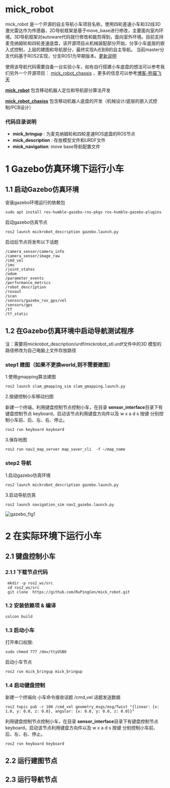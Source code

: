 # mick_robot

mick_robot 是一个开源的自主导航小车项目名称，使用四轮差速小车和32线3D激光雷达作为传感器，2D导航框架是基于move_base进行修改，主要面向室内环境。3D导航框架对autoware代码就行修改和裁剪得到，面向室外环境。目前支持麦克纳姆轮和四轮差速底盘，该开源项目从机械装配部分开始，分享小车底层的嵌入式控制，上层的建图和导航部分，最终实现A点到B的自主导航。 当前master分支代码基于ROS2实现，分支ROS1为早期版本。[更新说明](https://github.com/RuPingCen/mick_robot_chasiss/blob/master/Update.md)

使用该导航代码需要自备一台实验小车，如有自行搭建小车底盘的想法可以参考我们另外一个开源项目： [mick_robot_chassis](https://github.com/RuPingCen/mick_robot_chassis) ，更多的信息可以参考[博客-熊猫飞天](https://blog.csdn.net/crp997576280)

**[mick_robot](https://github.com/RuPingCen/mick_robot)**  包含移动机器人定位和导航部分算法开发

[**mick_robot_chasiss**](https://github.com/RuPingCen/mick_robot_chassis)  包含移动机器人底盘的开发（机械设计/底层的嵌入式控制/PCB设计）



### 代码目录说明

- **mick_bringup** :  为麦克纳姆轮和四轮差速ROS底盘的ROS节点
- **mick_description** : 存放模型文件和URDF文件
- **mick_navigation**:  move base导航配置文件

 # 1 Gazebo仿真环境下运行小车

## 1.1 启动Gazebo仿真环境

安装gazebo环境运行的依赖包

```
sudo apt install ros-humble-gazebo-ros-pkgs ros-humble-gazebo-plugins
```

启动gazebo仿真节点

```
ros2 launch mickrobot_description gazebo.launch.py
```
启动后节点将发布以下话题

```
/camera_sensor/camera_info
/camera_sensor/image_raw
/cmd_vel
/imu
/joint_states
/odom
/parameter_events
/performance_metrics
/robot_description
/rosout
/scan            
/sensors/gazebo_ros_gps/vel
/sensors/gps
/tf
/tf_static
```

## 1.2 在Gazebo仿真环境中启动导航测试程序

注：需要将mickrobot_description/urdf/mickrobot_stl.urdf文件中的3D 模型的路径修改为自己电脑上文件存放路径

### step1 建图（如果不更换world,则不需要建图）

1.使用gmapping算法建图

```
ros2 launch slam_gmapping_sim slam_gmapping.launch.py 
```

2.按键控制小车移动扫图

新建一个终端，利用键盘控制节点控制小车，在目录 **sensor_interface**目录下有键盘控制节点 keyboard，启动该节点利用键盘方向件以及 w x a d s 按键 分别控制小车前、后、左、右、停止。


 ```
ros2 run keyboard keyboard
 ```

3.保存地图

```
ros2 run nav2_map_server map_saver_cli  -f ~/map_name
```

### step2 导航

1.启动gazebo仿真环境

```
ros2 launch mickrobot_description gazebo.launch.py 
```

3.启动导航仿真

```
ros2 launch navigation_sim nav2_gazebo.launch.py
```

<img src="mickrobot_description/fig/gazebo_fig2.gif" alt="gazebo_fig1" style="zoom:100%;" />

 



# 2 在实际环境下运行小车

## 2.1 键盘控制小车

### 2.1.1 下载节点代码
 ```
  mkdir -p ros2_ws/src
  cd ros2_ws/src
  git clone  https://github.com/RuPingCen/mick_robot.git
 ```
### 1.2 安装依赖项 & 编译
```
colcon build
```

### 1.3 启动小车

打开串口权限:

```
sudo chmod 777 /dev/ttyUSB0
```

启动小车节点

```
ros2 run mick_bringup mick_bringup
```

### 1.4 启动键盘控制

新建一个终端向 小车命令接收话题 /cmd_vel 话题发送数据


 ```
 ros2 topic pub -r 100 /cmd_vel geometry_msgs/msg/Twist "{linear: {x: 1.0, y: 0.0, z: 0.0}, angular: {x: 0.0, y: 0.0, z: 0.0}}"
 ```
利用键盘控制节点控制小车，在目录 **sensor_interface**目录下有键盘控制节点 keyboard，启动该节点利用键盘方向件以及 w x a d s 按键 分别控制小车前、后、左、右、停止。


 ```
ros2 run keyboard keyboard
 ```

## 2.2 运行建图节点





## 2.3 运行导航节点





